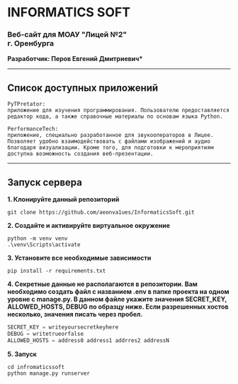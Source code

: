 # INFORMATICS SOFT
### Веб-сайт для МОАУ "Лицей №2" <br>г. Оренбурга
__Разработчик: Перов Евгений Дмитриевич*__
___
## Список доступных приложений
```
PyTPretator:
приложение для изучения программирования. Пользователю предоставляется редактор кода, а также справочные материалы по основам языка Python.

PerformanceTech: 
приложение, специально разработанное для звукооператоров в Лицее. Позволяет удобно взаимодействовать с файлами изображений и аудио благодаря визуализации. Кроме того, для подготовки к мероприятиям доступна возможность создания веб-презентации.
```
____
## Запуск сервера
__1. Клонируйте данный репозиторий__
```
git clone https://github.com/aeonva1ues/InformaticsSoft.git
```
__2. Создайте и активируйте виртуальное окружение__
```
python -m venv venv
.\venv\Scripts\activate
```
__3. Установите все необходимые зависимости__
```
pip install -r requirements.txt
```
__4. Секретные данные не располагаются в репозитории. Вам необходимо создать файл с названием .env в папке проекта на одном уровне с manage.py. В данном файле укажите значения SECRET_KEY, ALLOWED_HOSTS, DEBUG по образцу ниже. Если разрешенных хостов несколько, значения писать через пробел.__
```py
SECRET_KEY = writeyoursecretkeyhere
DEBUG = writetrueorfalse
ALLOWED_HOSTS = address0 address1 addrres2 addressN
```
__5. Запуск__
```
cd infromaticssoft
python manage.py runserver
```